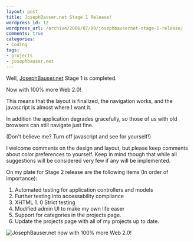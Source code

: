 ```yaml
--- 
layout: post
title: JosephBauser.net Stage 1 Release!
wordpress_id: 12
wordpress_url: /archive/2006/07/09/josephbausernet-stage-1-release/
comments: true
categories: 
- Coding
tags: 
- projects
- josephbauser.net
---
```


Well, [JosephBauser.net](http://www.josephbauser.net "JosephBauser.net") Stage 1 is completed. 

Now with 100% more Web 2.0!

This means that the layout is finalized, the navigation works, and the javascript is almost where I want it. 

In addition the application degrades gracefully, so those of us with old browsers can still navigate just fine.

(Don't believe me? Turn off javascript and see for yourself!)

I welcome comments on the design and layout, but please keep comments about color preferences to yourself. Keep in mind though that while all suggestions will be considered very few if any will be implemented.

<!--more-->

On my plate for Stage 2 release are the following items (In order of importance):

1. Automated testing for application controllers and models
2. Further testing into accessability compliance
3. XHTML 1. 0 Strict testing
4. Modified admin UI to make my own life easer
5. Support for categories in the projects page.
6. Update the projects page with all of my projects up to date.

![JosephBauser.net now with 100% more Web 2.0!](http://www.josephbauser.net/images/projects/josephbauser.net/1_screenshot.png "JosephBauser.net now with 100% more Web 2.0!")
